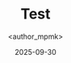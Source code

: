 ---
title: Test
date: 2025-09-30
categories: [6-Electronic, 5Ele-Cheatsheet]
tags: [Electronic]
author: <author_mpmk>
---